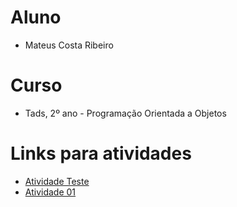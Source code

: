 # Aluno
- Mateus Costa Ribeiro

#  Curso
- Tads, 2º ano - Programação Orientada a Objetos

# Links para atividades
- [Atividade Teste](https://github.com/M-C-Ribeiro/Aula-Java-POO/blob/main/Atividade%20Teste/notebook/AtvTeste.ipynb)
- [Atividade 01](https://github.com/M-C-Ribeiro/Aula-Java-POO/blob/main/Atividades/Atv01/notebook/Atv01.ipynb)
